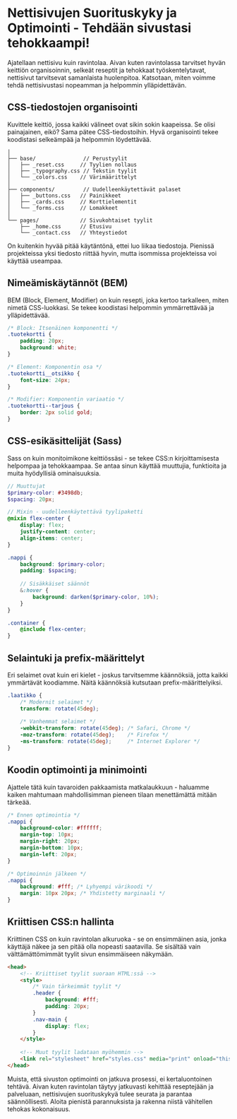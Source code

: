 # Nettisivujen Suorituskyky ja Optimointi - Tehdään sivustasi tehokkaampi!

Ajatellaan nettisivu kuin ravintolaa. Aivan kuten ravintolassa tarvitset hyvän keittiön organisoinnin, selkeät reseptit ja tehokkaat työskentelytavat, nettisivut tarvitsevat samanlaista huolenpitoa. Katsotaan, miten voimme tehdä nettisivustasi nopeamman ja helpommin ylläpidettävän.

## CSS-tiedostojen organisointi

Kuvittele keittiö, jossa kaikki välineet ovat sikin sokin kaapeissa. Se olisi painajainen, eikö? Sama pätee CSS-tiedostoihin. Hyvä organisointi tekee koodistasi selkeämpää ja helpommin löydettävää.

```
│
├── base/               // Perustyylit
│   ├── _reset.css     // Tyylien nollaus
│   ├── _typography.css // Tekstin tyylit
│   └── _colors.css    // Värimäärittelyt
│
├── components/         // Uudelleenkäytettävät palaset
│   ├── _buttons.css   // Painikkeet
│   ├── _cards.css     // Korttielementit
│   └── _forms.css     // Lomakkeet
│
└── pages/             // Sivukohtaiset tyylit
    ├── _home.css      // Etusivu
    └── _contact.css   // Yhteystiedot
```

On kuitenkin hyvää pitää käytäntönä, ettei luo liikaa tiedostoja. Pienissä projekteissa yksi tiedosto riittää hyvin, mutta isommissa projekteissa voi käyttää useampaa.

## Nimeämiskäytännöt (BEM)

BEM (Block, Element, Modifier) on kuin resepti, joka kertoo tarkalleen, miten nimetä CSS-luokkasi. Se tekee koodistasi helpommin ymmärrettävää ja ylläpidettävää.

```css
/* Block: Itsenäinen komponentti */
.tuotekortti {
    padding: 20px;
    background: white;
}

/* Element: Komponentin osa */
.tuotekortti__otsikko {
    font-size: 24px;
}

/* Modifier: Komponentin variaatio */
.tuotekortti--tarjous {
    border: 2px solid gold;
}
```

## CSS-esikäsittelijät (Sass)

Sass on kuin monitoimikone keittiössäsi - se tekee CSS:n kirjoittamisesta helpompaa ja tehokkaampaa. Se antaa sinun käyttää muuttujia, funktioita ja muita hyödyllisiä ominaisuuksia.

```scss
// Muuttujat
$primary-color: #3498db;
$spacing: 20px;

// Mixin - uudelleenkäytettävä tyylipaketti
@mixin flex-center {
    display: flex;
    justify-content: center;
    align-items: center;
}

.nappi {
    background: $primary-color;
    padding: $spacing;
    
    // Sisäkkäiset säännöt
    &:hover {
        background: darken($primary-color, 10%);
    }
}

.container {
    @include flex-center;
}
```

## Selaintuki ja prefix-määrittelyt

Eri selaimet ovat kuin eri kielet - joskus tarvitsemme käännöksiä, jotta kaikki ymmärtävät koodiamme. Näitä käännöksiä kutsutaan prefix-määrittelyiksi.

```css
.laatikko {
    /* Modernit selaimet */
    transform: rotate(45deg);
    
    /* Vanhemmat selaimet */
    -webkit-transform: rotate(45deg); /* Safari, Chrome */
    -moz-transform: rotate(45deg);    /* Firefox */
    -ms-transform: rotate(45deg);     /* Internet Explorer */
}
```

## Koodin optimointi ja minimointi

Ajattele tätä kuin tavaroiden pakkaamista matkalaukkuun - haluamme kaiken mahtumaan mahdollisimman pieneen tilaan menettämättä mitään tärkeää.

```css
/* Ennen optimointia */
.nappi {
    background-color: #ffffff;
    margin-top: 10px;
    margin-right: 20px;
    margin-bottom: 10px;
    margin-left: 20px;
}

/* Optimoinnin jälkeen */
.nappi {
    background: #fff; /* Lyhyempi värikoodi */
    margin: 10px 20px; /* Yhdistetty marginaali */
}
```

## Kriittisen CSS:n hallinta

Kriittinen CSS on kuin ravintolan alkuruoka - se on ensimmäinen asia, jonka käyttäjä näkee ja sen pitää olla nopeasti saatavilla. Se sisältää vain välttämättömimmät tyylit sivun ensimmäiseen näkymään.

```html
<head>
    <!-- Kriittiset tyylit suoraan HTML:ssä -->
    <style>
        /* Vain tärkeimmät tyylit */
        .header {
            background: #fff;
            padding: 20px;
        }
        .nav-main {
            display: flex;
        }
    </style>
    
    <!-- Muut tyylit ladataan myöhemmin -->
    <link rel="stylesheet" href="styles.css" media="print" onload="this.media='all'">
</head>
```

Muista, että sivuston optimointi on jatkuva prosessi, ei kertaluontoinen tehtävä. Aivan kuten ravintolan täytyy jatkuvasti kehittää reseptejään ja palveluaan, nettisivujen suorituskykyä tulee seurata ja parantaa säännöllisesti. Aloita pienistä parannuksista ja rakenna niistä vähitellen tehokas kokonaisuus.

